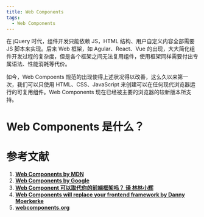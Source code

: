 ```yaml
---
title: Web Components
tags:
  - Web Components
---
```


在 jQuery 时代，组件开发只能依赖 JS，HTML 结构、用户自定义内容全部需要 JS 脚本来实现。后来 Web 框架，如 Agular、React、Vue 的出现，大大简化组件开发过程的复杂度，但是各个框架之间无法复用组件，使用框架同样需要付出专属语法、性能消耗等代价。

如今，Web Compoents 规范的出现使得上述状况得以改善，这么久以来第一次，我们可以只使用 HTML、CSS、JavaScript 来创建可以在任何现代浏览器运行的可复用组件。Web Components 现在已经被主要的浏览器的较新版本所支持。

<!--more-->

# Web Components 是什么？

# 参考文献

1. **[Web Components by MDN](https://developer.mozilla.org/zh-CN/docs/Web/Web_Components)**
2. **[Web Components by Google](https://developers.google.com/web/fundamentals/web-components/)**
3. **[Web Component 可以取代你的前端框架吗？ 译 林林小辉](https://zhuanlan.zhihu.com/p/64619005)**
4. **[Web Components will replace your frontend framework by Danny Moerkerke](https://www.dannymoerkerke.com/blog/web-components-will-replace-your-frontend-framework)**
5. **[webcomponents.org](https://www.webcomponents.org/introduction)**
